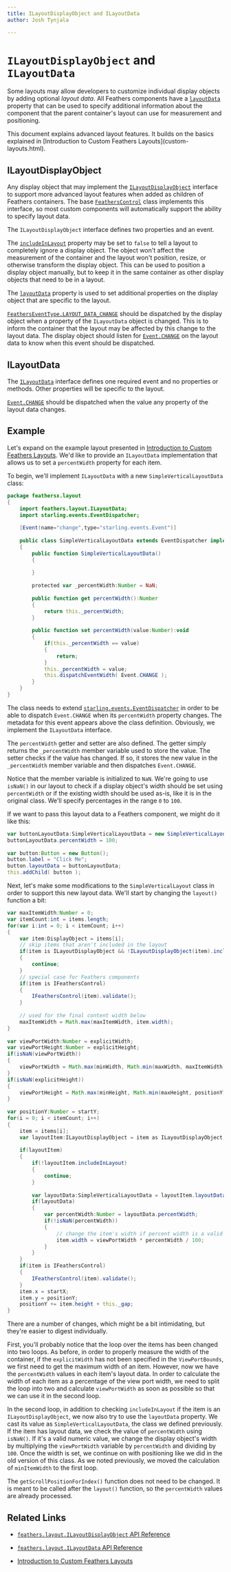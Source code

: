 ```yaml
---
title: ILayoutDisplayObject and ILayoutData  
author: Josh Tynjala

---
```

# `ILayoutDisplayObject` and `ILayoutData`

Some layouts may allow developers to customize individual display objects by adding optional *layout data*. All Feathers components have a [`layoutData`](../api-reference/feathers/layout/ILayoutDisplayObject.html#layoutData) property that can be used to specify additional information about the component that the parent container's layout can use for measurement and positioning.

<aside class="info">This document explains advanced layout features. It builds on the basics explained in [Introduction to Custom Feathers Layouts](custom-layouts.html).</aside>

## ILayoutDisplayObject

Any display object that may implement the [`ILayoutDisplayObject`](../api-reference/feathers/layout/ILayoutDisplayObject.html) interface to support more advanced layout features when added as children of Feathers containers. The base [`FeathersControl`](../api-reference/feathers/core/FeathersControl.html) class implements this interface, so most custom components will automatically support the ability to specify layout data.

The `ILayoutDisplayObject` interface defines two properties and an event.

The [`includeInLayout`](../api-reference/feathers/layout/ILayoutDisplayObject.html#includeInLayout) property may be set to `false` to tell a layout to completely ignore a display object. The object won't affect the measurement of the container and the layout won't position, resize, or otherwise transform the display object. This can be used to position a display object manually, but to keep it in the same container as other display objects that need to be in a layout.

The [`layoutData`](../api-reference/feathers/layout/ILayoutDisplayObject.html#layoutData) property is used to set additional properties on the display object that are specific to the layout.

[`FeathersEventType.LAYOUT_DATA_CHANGE`](../api-reference/feathers/events/FeathersEventType.html#LAYOUT_DATA_CHANGE) should be dispatched by the display object when a property of the `ILayoutData` object is changed. This is to inform the container that the layout may be affected by this change to the layout data. The display object should listen for [`Event.CHANGE`](../api-reference/feathers/layout/ILayoutData.html#event:change) on the layout data to know when this event should be dispatched.

## ILayoutData

The [`ILayoutData`](../api-reference/feathers/layout/ILayoutData.html) interface defines one required event and no properties or methods. Other properties will be specific to the layout.

[`Event.CHANGE`](../api-reference/feathers/layout/ILayoutData.html#event:change) should be dispatched when the value any property of the layout data changes.

## Example

Let's expand on the example layout presented in [Introduction to Custom Feathers Layouts](custom-layouts.html). We'd like to provide an `ILayoutData` implementation that allows us to set a `percentWidth` property for each item.

To begin, we'll implement `ILayoutData` with a new `SimpleVerticalLayoutData` class:

``` actionscript
package feathersx.layout
{
    import feathers.layout.ILayoutData;
    import starling.events.EventDispatcher;
 
    [Event(name="change",type="starling.events.Event")]
 
    public class SimpleVerticalLayoutData extends EventDispatcher implements ILayoutData
    {
        public function SimpleVerticalLayoutData()
        {
 
        }
 
        protected var _percentWidth:Number = NaN;
 
        public function get percentWidth():Number
        {
            return this._percentWidth;
        }
 
        public function set percentWidth(value:Number):void
        {
            if(this._percentWidth == value)
            {
                return;
            }
            this._percentWidth = value;
            this.dispatchEventWidth( Event.CHANGE );
        }
    }
}
```

The class needs to extend [`starling.events.EventDispatcher`](http://doc.starling-framework.org/core/starling/events/EventDispatcher.html) in order to be able to dispatch `Event.CHANGE` when its `percentWidth` property changes. The metadata for this event appears above the class definition. Obviously, we implement the `ILayoutData` interface.

The `percentWidth` getter and setter are also defined. The getter simply returns the `_percentWidth` member variable used to store the value. The setter checks if the value has changed. If so, it stores the new value in the `_percentWidth` member variable and then dispatches `Event.CHANGE`.

Notice that the member variable is initialized to `NaN`. We're going to use `isNaN()` in our layout to check if a display object's width should be set using `percentWidth` or if the existing width should be used as-is, like it is in the original class. We'll specify percentages in the range `0` to `100`.

If we want to pass this layout data to a Feathers component, we might do it like this:

``` actionscript
var buttonLayoutData:SimpleVerticalLayoutData = new SimpleVerticalLayoutData();
buttonLayoutData.percentWidth = 100;
 
var button:Button = new Button();
button.label = "Click Me";
button.layoutData = buttonLayoutData;
this.addChild( button );
```

Next, let's make some modifications to the `SimpleVerticalLayout` class in order to support this new layout data. We'll start by changing the `layout()` function a bit:

``` actionscript
var maxItemWidth:Number = 0;
var itemCount:int = items.length;
for(var i:int = 0; i < itemCount; i++)
{
    var item:DisplayObject = items[i];
    // skip items that aren't included in the layout
    if(item is ILayoutDisplayObject && !ILayoutDisplayObject(item).includeInLayout)
    {
        continue;
    }
    // special case for Feathers components
    if(item is IFeathersControl)
    {
        IFeathersControl(item).validate();
    }
 
    // used for the final content width below
    maxItemWidth = Math.max(maxItemWidth, item.width);
}
 
var viewPortWidth:Number = explicitWidth;
var viewPortHeight:Number = explicitHeight;
if(isNaN(viewPortWidth))
{
    viewPortWidth = Math.max(minWidth, Math.min(maxWidth, maxItemWidth));
}
if(isNaN(explicitHeight))
{
    viewPortHeight = Math.max(minHeight, Math.min(maxHeight, positionY));
}
 
var positionY:Number = startY;
for(i = 0; i < itemCount; i++)
{
    item = items[i];
    var layoutItem:ILayoutDisplayObject = item as ILayoutDisplayObject;
 
    if(layoutItem)
    {
        if(!layoutItem.includeInLayout)
        {
            continue;
        }
 
        var layoutData:SimpleVerticalLayoutData = layoutItem.layoutData as SimpleVerticalLayoutData;
        if(layoutData)
        {
            var percentWidth:Number = layoutData.percentWidth;
            if(!isNaN(percentWidth))
            {
                // change the item's width if percent width is a valid number
                item.width = viewPortWidth * percentWidth / 100;
            }
        }
    }
    if(item is IFeathersControl)
    {
        IFeathersControl(item).validate();
    }
    item.x = startX;
    item.y = positionY;
    positionY += item.height + this._gap;
}
```

There are a number of changes, which might be a bit intimidating, but they're easier to digest individually.

First, you'll probably notice that the loop over the items has been changed into two loops. As before, in order to properly measure the width of the container, if the `explicitWidth` has not been specified in the `ViewPortBounds`, we first need to get the maximum width of an item. However, now we have the `percentWidth` values in each item's layout data. In order to calculate the width of each item as a percentage of the view port width, we need to split the loop into two and calculate `viewPortWidth` as soon as possible so that we can use it in the second loop.

In the second loop, in addition to checking `includeInLayout` if the item is an `ILayoutDisplayObject`, we now also try to use the `layoutData` property. We cast its value as `SimpleVerticalLayoutData`, the class we defined previously. If the item has layout data, we check the value of `percentWidth` using `isNaN()`. If it's a valid numeric value, we change the display object's width by multiplying the `viewPortWidth` variable by `percentWidth` and dividing by `100`. Once the width is set, we continue on with positioning like we did in the old version of this class. As we noted previously, we moved the calculation of `minItemWidth` to the first loop.

The `getScrollPositionForIndex()` function does not need to be changed. It is meant to be called after the `layout()` function, so the `percentWidth` values are already processed.

## Related Links

-   [`feathers.layout.ILayoutDisplayObject` API Reference](../api-reference/feathers/layout/ILayoutDisplayObject.html)

-   [`feathers.layout.ILayoutData` API Reference](../api-reference/feathers/layout/ILayoutData.html)

-   [Introduction to Custom Feathers Layouts](custom-layouts.html)